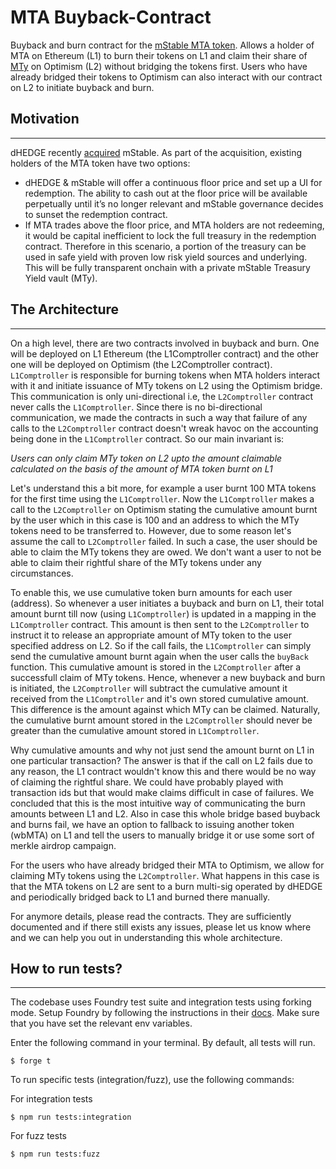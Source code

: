 # MTA Buyback-Contract
Buyback and burn contract for the [mStable MTA token](0xa3BeD4E1c75D00fa6f4E5E6922DB7261B5E9AcD2). Allows a holder of MTA on Ethereum (L1) to burn their tokens on L1 and claim their share of [MTy](0x0f6eae52ae1f94bc759ed72b201a2fdb14891485) on Optimism (L2) without bridging the tokens first. Users who have already bridged their tokens to Optimism can also interact with our contract on L2 to initiate buyback and burn.

## Motivation
---
dHEDGE recently [acquired](https://forum.mstable.org/t/mip-33-dhedge-acquisition-of-mstable/1017/5) mStable. As part of the acquisition, existing holders of the MTA token have two options:

- dHEDGE & mStable will offer a continuous floor price and set up a UI for redemption. The ability to cash out at the floor price will be available perpetually until it’s no longer relevant and mStable governance decides to sunset the redemption contract.
- If MTA trades above the floor price, and MTA holders are not redeeming, it would be capital inefficient to lock the full treasury in the redemption contract. Therefore in this scenario, a portion of the treasury can be used in safe yield with proven low risk yield sources and underlying. This will be fully transparent onchain with a private mStable Treasury Yield vault (MTy).

## The Architecture
---

On a high level, there are two contracts involved in buyback and burn. One will be deployed on L1 Ethereum (the L1Comptroller contract) and the other one will be deployed on Optimism (the L2Comptroller contract). `L1Comptroller` is responsible for burning tokens when MTA holders interact with it and initiate issuance of MTy tokens on L2 using the Optimism bridge. This communication is only uni-directional i.e, the `L2Comptroller` contract never calls the `L1Comptroller`. Since there is no bi-directional communication, we made the contracts in such a way that failure of any calls to the `L2Comptroller` contract doesn't wreak havoc on the accounting being done in the `L1Comptroller` contract. So our main invariant is:

  *Users can only claim MTy token on L2 upto the amount claimable calculated on the basis of the amount of MTA token burnt on L1*

Let's understand this a bit more, for example a user burnt 100 MTA tokens for the first time using the `L1Comptroller`. Now the `L1Comptroller` makes a call to the `L2Comptroller` on Optimism stating the cumulative amount burnt by the user which in this case is 100 and an address to which the MTy tokens need to be transferred to. However, due to some reason let's assume the call to `L2Comptroller` failed. In such a case, the user should be able to claim the MTy tokens they are owed. We don't want a user to not be able to claim their rightful share of the MTy tokens under any circumstances.

To enable this, we use cumulative token burn amounts for each user (address). So whenever a user initiates a buyback and burn on L1, their total amount burnt till now (using `L1Comptroller`) is updated in a mapping in the `L1Comptroller` contract. This amount is then sent to the `L2Comptroller` to instruct it to release an appropriate amount of MTy token to the user specified address on L2. So if the call fails, the `L1Comptroller` can simply send the cumulative amount burnt again when the user calls the `buyBack` function. This cumulative amount is stored in the `L2Comptroller` after a successfull claim of MTy tokens. Hence, whenever a new buyback and burn is initiated, the `L2Comptroller` will subtract the cumulative amount it received from the `L1Comptroller` and it's own stored cumulative amount. This difference is the amount against which MTy can be claimed. Naturally, the cumulative burnt amount stored in the `L2Comptroller` should never be greater than the cumulative amount stored in `L1Comptroller`.

Why cumulative amounts and why not just send the amount burnt on L1 in one particular transaction? The answer is that if the call on L2 fails due to any reason, the L1 contract wouldn't know this and there would be no way of claiming the rightful share. We could have probably played with transaction ids but that would make claims difficult in case of failures. We concluded that this is the most intuitive way of communicating the burn amounts between L1 and L2. Also in case this whole bridge based buyback and burns fail, we have an option to fallback to issuing another token (wbMTA) on L1 and tell the users to manually bridge it or use some sort of merkle airdrop campaign.

For the users who have already bridged their MTA to Optimism, we allow for claiming MTy tokens using the `L2Comptroller`. What happens in this case is that the MTA tokens on L2 are sent to a burn multi-sig operated by dHEDGE and periodically bridged back to L1 and burned there manually.

For anymore details, please read the contracts. They are sufficiently documented and if there still exists any issues, please let us know where and we can help you out in understanding this whole architecture.

## How to run tests?
---

The codebase uses Foundry test suite and integration tests using forking mode. Setup Foundry by following the instructions in their [docs](https://book.getfoundry.sh/getting-started/installation). Make sure that you have set the relevant env variables.

Enter the following command in your terminal. By default, all tests will run.
```shell
$ forge t
```

To run specific tests (integration/fuzz), use the following commands:

For integration tests
```shell
$ npm run tests:integration
```

For fuzz tests
```shell
$ npm run tests:fuzz
```